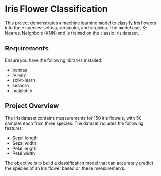 # Iris Flower Classification

This project demonstrates a machine learning model to classify Iris flowers into three species: setosa, versicolor, and virginica. The model uses K-Nearest Neighbors (KNN) and is trained on the classic Iris dataset.

## Requirements

Ensure you have the following libraries installed:

- pandas
- numpy
- scikit-learn
- seaborn
- matplotlib
## Project Overview

The Iris dataset contains measurements for 150 Iris flowers, with 50 samples each from three species. The dataset includes the following features:

- Sepal length
- Sepal width
- Petal length
- Petal width

The objective is to build a classification model that can accurately predict the species of an Iris flower based on these measurements.
